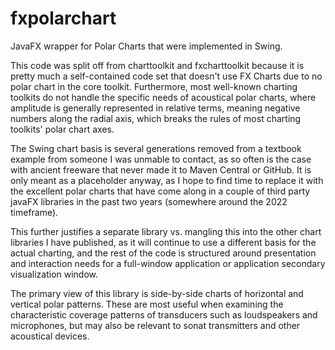 # fxpolarchart
JavaFX wrapper for Polar Charts that were implemented in Swing.

This code was split off from charttoolkit and fxcharttoolkit because it is pretty much a self-contained code set that doesn't use FX Charts due to no polar chart in the core toolkit. Furthermore, most well-known charting toolkits do not handle the specific needs of acoustical polar charts, where amplitude is generally represented in relative terms, meaning negative numbers along the radial axis, which breaks the rules of most charting toolkits' polar chart axes.

The Swing chart basis is several generations removed from a textbook example from someone I was unmable to contact, as so often is the case with ancient freeware that never made it to Maven Central or GitHub. It is only meant as a placeholder anyway, as I hope to find time to replace it with the excellent polar charts that have come along in a couple of third party javaFX libraries in the past two years (somewhere around the 2022 timeframe).

This further justifies a separate library vs. mangling this into the other chart libraries I have published, as it will continue to use a different basis for the actual charting, and the rest of the code is structured around presentation and interaction needs for a full-window application or application secondary visualization window.

The primary view of this library is side-by-side charts of horizontal and vertical polar patterns. These are most useful when examining the characteristic coverage patterns of transducers such as loudspeakers and microphones, but may also be relevant to sonat transmitters and other acoustical devices.


